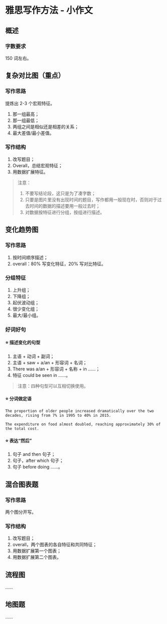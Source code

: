 # 雅思写作方法 - 小作文

## 概述

### 字数要求

150 词左右。

## 复杂对比图（重点）

### 写作思路

提炼出 2-3 个宏观特征。

1. 那一组最高；
2. 那一组最低；
3. 两组之间是相似还是相差的关系；
4. 最大差值/最小差值。

### 写作结构

1. 改写题目；
2. Overall，总结宏观特征；
3. 用数据扩展特征。

> 注意：
>
> 1. 不要写结论段，这只是为了凑字数；
> 2. 只要是图片里没有出现时间的题目，写作都用一般现在时，否则对于过去时间的数据的描述要用一般过去时；
> 3. 对数据按特征进行分组，按组进行描述。

## 变化趋势图

### 写作思路

1. 按时间顺序描述；
2. overall：80% 写变化特征，20% 写对比特征。

### 分组特征

1. 上升组；
2. 下降组；
3. 起伏波动组；
4. 很少变化组；
5. 最大/最小组。

### 好词好句

#### ⭐ 描述变化的句型

1. 主语 + 动词 + 副词；
2. 主语 + saw + a/an + 形容词 + 名词；
3. There was a/an + 形容词 + 名称 + in ……；
4. 特征 could be seen in ……。

> 注意：四种句型可以互相切换使用。

#### ⭐ 分词做定语

```
The proportion of older people increased dramatically over the two decades, rising from 7% in 1995 to 40% in 2015.

The expenditure on food almost doubled, reaching approximately 30% of the total cost.
```

#### ⭐ 表达“然后”

1. 句子 and then 句子；
2. 句子，after which 句子；
3. 句子 before doing ……。

## 混合图表题

### 写作思路

两个图分开写。

### 写作结构

1. 改写题目；
2. overall，两个图表的各自特征和共同特征；
3. 用数据扩展第一个图表；
4. 用数据扩展第二个图表。

## 流程图

……

## 地图题

……